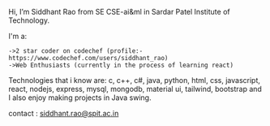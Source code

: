  Hi, I’m Siddhant Rao from SE CSE-ai&ml in Sardar Patel Institute of Technology.
 
 I'm a:
 
    ->2 star coder on codechef (profile:- https://www.codechef.com/users/siddhant_rao)
    ->Web Enthusiasts (currently in the process of learning react)
    
Technologies that i know are: c, c++, c#, java, python, html, css, javascript, react, nodejs, express, mysql, mongodb, material ui, tailwind, bootstrap and I also enjoy making projects in Java swing.
   
contact : siddhant.rao@spit.ac.in

<!---
Sidd-R/Sidd-R is a ✨ special ✨ repository because its `README.md` (this file) appears on your GitHub profile.
You can click the Preview link to take a look at your changes.
--->
